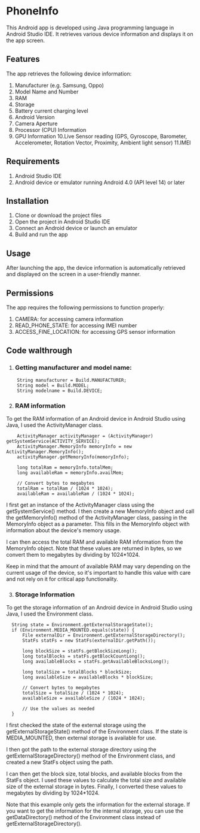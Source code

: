 # PhoneInfo

This Android app is developed using Java programming language in Android Studio IDE. It retrieves various device information and displays it on the app screen.

## Features
The app retrieves the following device information:

 1. Manufacturer (e.g. Samsung, Oppo)
 2. Model Name and Number
 3. RAM
 4. Storage
 5. Battery current charging level
 6. Android Version
 7. Camera Aperture
 8. Processor (CPU) Information
 9. GPU Information
 10.Live Sensor reading (GPS, Gyroscope, Barometer, Accelerometer, Rotation Vector, Proximity, Ambient light sensor)
 11.IMEI
 
## Requirements
  1. Android Studio IDE
  2. Android device or emulator running Android 4.0 (API level 14) or later

## Installation
  1. Clone or download the project files
  2. Open the project in Android Studio IDE
  3. Connect an Android device or launch an emulator
  4. Build and run the app

## Usage
After launching the app, the device information is automatically retrieved and displayed on the screen in a user-friendly manner.

## Permissions
The app requires the following permissions to function properly:

  1. CAMERA: for accessing camera information
  2. READ_PHONE_STATE: for accessing IMEI number
  3. ACCESS_FINE_LOCATION: for accessing GPS sensor information
  
## Code walthrough

1. ### Getting manufacturer and model name:
  ```
      String manufacturer = Build.MANUFACTURER;
      String model = Build.MODEL;
      String modelname = Build.DEVICE;
  ```   
2. ### RAM information
  To get the RAM information of an Android device in Android Studio using Java, I used the ActivityManager class.
  ```
      ActivityManager activityManager = (ActivityManager) getSystemService(ACTIVITY_SERVICE);
      ActivityManager.MemoryInfo memoryInfo = new ActivityManager.MemoryInfo();
      activityManager.getMemoryInfo(memoryInfo);

      long totalRam = memoryInfo.totalMem;
      long availableRam = memoryInfo.availMem;

      // Convert bytes to megabytes
      totalRam = totalRam / (1024 * 1024);
      availableRam = availableRam / (1024 * 1024);

  ```
  I first get an instance of the ActivityManager class using the getSystemService() method. I then create a new MemoryInfo object and call the getMemoryInfo() method of the ActivityManager class, passing in the MemoryInfo object as a parameter. This fills in the MemoryInfo object with information about the device's memory usage.

  I can then access the total RAM and available RAM information from the MemoryInfo object. Note that these values are returned in bytes, so we convert them to megabytes by dividing by 1024*1024.

  Keep in mind that the amount of available RAM may vary depending on the current usage of the device, so it's important to handle this value with care and not rely on it for critical app functionality.
  
 3. ### Storage Information
  To get the storage information of an Android device in Android Studio using Java, I used the Environment class.
  ```
    String state = Environment.getExternalStorageState();
    if (Environment.MEDIA_MOUNTED.equals(state)) {
        File externalDir = Environment.getExternalStorageDirectory();
        StatFs statFs = new StatFs(externalDir.getPath());

        long blockSize = statFs.getBlockSizeLong();
        long totalBlocks = statFs.getBlockCountLong();
        long availableBlocks = statFs.getAvailableBlocksLong();

        long totalSize = totalBlocks * blockSize;
        long availableSize = availableBlocks * blockSize;

        // Convert bytes to megabytes
        totalSize = totalSize / (1024 * 1024);
        availableSize = availableSize / (1024 * 1024);

        // Use the values as needed
    }

  ```
  I first checked the state of the external storage using the getExternalStorageState() method of the Environment class. If the state is MEDIA_MOUNTED, then external storage is available for use.

  I then got the path to the external storage directory using the getExternalStorageDirectory() method of the Environment class, and created a new StatFs object using the path.

  I can then get the block size, total blocks, and available blocks from the StatFs object. I used these values to calculate the total size and available size of the external storage in bytes. Finally, I converted these values to megabytes by dividing by 1024*1024.

  Note that this example only gets the information for the external storage. If you want to get the information for the internal storage, you can use the getDataDirectory() method of the Environment class instead of getExternalStorageDirectory().
  
  
   
